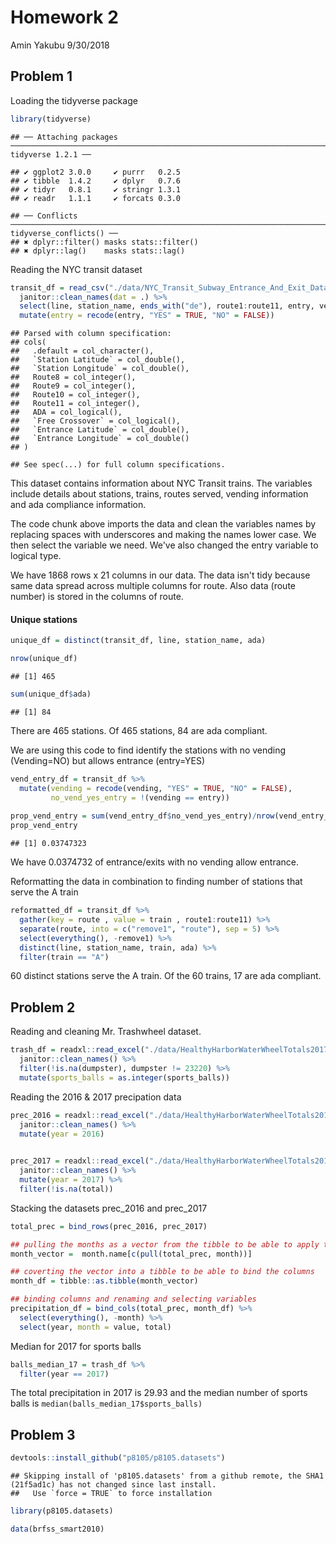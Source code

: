 Homework 2
================
Amin Yakubu
9/30/2018

Problem 1
---------

Loading the tidyverse package

``` r
library(tidyverse)
```

    ## ── Attaching packages ───────────────────────────────────────────────────────────────────────────────────────── tidyverse 1.2.1 ──

    ## ✔ ggplot2 3.0.0     ✔ purrr   0.2.5
    ## ✔ tibble  1.4.2     ✔ dplyr   0.7.6
    ## ✔ tidyr   0.8.1     ✔ stringr 1.3.1
    ## ✔ readr   1.1.1     ✔ forcats 0.3.0

    ## ── Conflicts ──────────────────────────────────────────────────────────────────────────────────────────── tidyverse_conflicts() ──
    ## ✖ dplyr::filter() masks stats::filter()
    ## ✖ dplyr::lag()    masks stats::lag()

Reading the NYC transit dataset

``` r
transit_df = read_csv("./data/NYC_Transit_Subway_Entrance_And_Exit_Data.csv") %>% 
  janitor::clean_names(dat = .) %>% 
  select(line, station_name, ends_with("de"), route1:route11, entry, vending, entrance_type, ada ) %>% 
  mutate(entry = recode(entry, "YES" = TRUE, "NO" = FALSE))
```

    ## Parsed with column specification:
    ## cols(
    ##   .default = col_character(),
    ##   `Station Latitude` = col_double(),
    ##   `Station Longitude` = col_double(),
    ##   Route8 = col_integer(),
    ##   Route9 = col_integer(),
    ##   Route10 = col_integer(),
    ##   Route11 = col_integer(),
    ##   ADA = col_logical(),
    ##   `Free Crossover` = col_logical(),
    ##   `Entrance Latitude` = col_double(),
    ##   `Entrance Longitude` = col_double()
    ## )

    ## See spec(...) for full column specifications.

This dataset contains information about NYC Transit trains. The variables include details about stations, trains, routes served, vending information and ada compliance information.

The code chunk above imports the data and clean the variables names by replacing spaces with underscores and making the names lower case. We then select the variable we need. We've also changed the entry variable to logical type.

We have 1868 rows x 21 columns in our data. The data isn't tidy because same data spread across multiple columns for route. Also data (route number) is stored in the columns of route.

#### Unique stations

``` r
unique_df = distinct(transit_df, line, station_name, ada)

nrow(unique_df)
```

    ## [1] 465

``` r
sum(unique_df$ada)
```

    ## [1] 84

There are 465 stations. Of 465 stations, 84 are ada compliant.

We are using this code to find identify the stations with no vending (Vending=NO) but allows entrance (entry=YES)

``` r
vend_entry_df = transit_df %>% 
  mutate(vending = recode(vending, "YES" = TRUE, "NO" = FALSE),
         no_vend_yes_entry = !(vending == entry))
  
prop_vend_entry = sum(vend_entry_df$no_vend_yes_entry)/nrow(vend_entry_df)
prop_vend_entry
```

    ## [1] 0.03747323

We have 0.0374732 of entrance/exits with no vending allow entrance.

Reformatting the data in combination to finding number of stations that serve the A train

``` r
reformatted_df = transit_df %>% 
  gather(key = route , value = train , route1:route11) %>% 
  separate(route, into = c("remove1", "route"), sep = 5) %>% 
  select(everything(), -remove1) %>% 
  distinct(line, station_name, train, ada) %>% 
  filter(train == "A")
```

60 distinct stations serve the A train. Of the 60 trains, 17 are ada compliant.

Problem 2
---------

Reading and cleaning Mr. Trashwheel dataset.

``` r
trash_df = readxl::read_excel("./data/HealthyHarborWaterWheelTotals2017-9-26.xlsx", sheet = "Mr. Trash Wheel", cellranger::cell_cols(1:13)) %>% 
  janitor::clean_names() %>% 
  filter(!is.na(dumpster), dumpster != 23220) %>% 
  mutate(sports_balls = as.integer(sports_balls))
```

Reading the 2016 & 2017 precipation data

``` r
prec_2016 = readxl::read_excel("./data/HealthyHarborWaterWheelTotals2017-9-26.xlsx", sheet = "2016 Precipitation", range = "A2:B14") %>% 
  janitor::clean_names() %>% 
  mutate(year = 2016)
  

prec_2017 = readxl::read_excel("./data/HealthyHarborWaterWheelTotals2017-9-26.xlsx", sheet = "2017 Precipitation", range = "A2:B14") %>% 
  janitor::clean_names() %>% 
  mutate(year = 2017) %>% 
  filter(!is.na(total))
```

Stacking the datasets prec\_2016 and prec\_2017

``` r
total_prec = bind_rows(prec_2016, prec_2017) 

## pulling the months as a vector from the tibble to be able to apply the month.name function
month_vector =  month.name[c(pull(total_prec, month))]

## coverting the vector into a tibble to be able to bind the columns
month_df = tibble::as.tibble(month_vector) 

## binding columns and renaming and selecting variables
precipitation_df = bind_cols(total_prec, month_df) %>% 
  select(everything(), -month) %>% 
  select(year, month = value, total)
```

Median for 2017 for sports balls

``` r
balls_median_17 = trash_df %>% 
  filter(year == 2017) 
```

The total precipitation in 2017 is 29.93 and the median number of sports balls is `median(balls_median_17$sports_balls)`

Problem 3
---------

``` r
devtools::install_github("p8105/p8105.datasets")
```

    ## Skipping install of 'p8105.datasets' from a github remote, the SHA1 (21f5ad1c) has not changed since last install.
    ##   Use `force = TRUE` to force installation

``` r
library(p8105.datasets)

data(brfss_smart2010)
```
